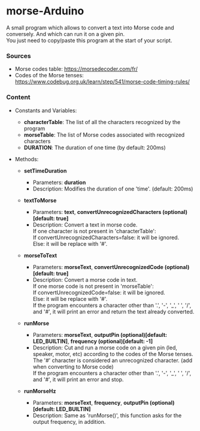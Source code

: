 # morse-Arduino
A small program which allows to convert a text into Morse code and conversely. And which can run it on a given pin.<br>
You just need to copy/paste this program at the start of your script.<br>

### Sources
* Morse codes table: https://morsedecoder.com/fr/
* Codes of the Morse tenses: https://www.codebug.org.uk/learn/step/541/morse-code-timing-rules/

### Content
* Constants and Variables:
  * **characterTable**: The list of all the characters recognized by the program 
  * **morseTable**: The list of Morse codes associated with recognized characters
  * **DURATION**: The duration of one time (by default: 200ms)

* Methods:
  * **setTimeDuration**
    * Parameters: **duration**
    * Description: Modifies the duration of one 'time'. (default: 200ms)

  * **textToMorse**
    * Parameters: **text**, **convertUnrecognizedCharacters (optional)[default: true]**
    * Description: Convert a text in morse code. <br>
        If one character is not present in 'characterTable': <br>
        If convertUnrecognizedCharacters=false: it will be ignored. <br>
        Else: it will be replace with '#'. <br>
        
  * **morseToText**
    * Parameters: **morseText**, **convertUnrecognizedCode (optional)[default: true]**
    * Description: Convert a morse code in text. <br>
      If one morse code is not present in 'morseTable': <br>
      If convertUnrecognizedCode=false: it will be ignored. <br>
      Else: it will be replace with '#'. <br>
      If the program encounters a character other than '.', '-', '_', ' ', '/', and '#', it will print an error and return the text already converted. <br>
      
  * **runMorse**
    * Parameters: **morseText**, **outputPin (optional)[default: LED_BUILTIN]**, **frequency (optional)[default: -1]**
    * Description: Cut and run a morse code on a given pin (led, speaker, motor, etc) according to the codes of the Morse tenses. <br>
      The '#' character is considered an unrecognized character. (add when converting to Morse code) <br>
      If the program encounters a character other than '.', '-', '_', ' ', '/', and '#', it will print an error and stop. <br>
      
  * **runMorseHz**
    * Parameters: **morseText**, **frequency**, **outputPin (optional)[default: LED_BUILTIN]**
    * Description: Same as 'runMorse()', this function asks for the output frequency, in addition.
